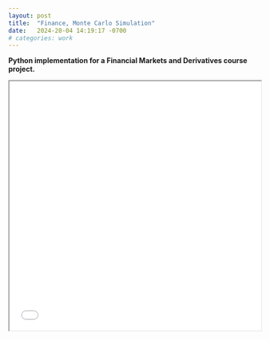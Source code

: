 ```yaml
---
layout: post
title:  "Finance, Monte Carlo Simulation"
date:   2024-20-04 14:19:17 -0700
# categories: work
---
```


**Python implementation for a Financial Markets and Derivatives course project.** 

<iframe src="{{ 'assets/pdfs/pstat170.pdf' | relative_url }}" type="application/pdf" width="100%" height="500"></iframe>